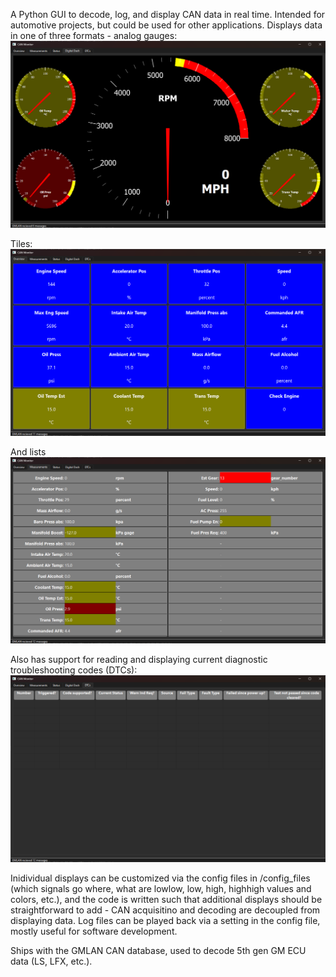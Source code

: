 A Python GUI to decode, log, and display CAN data in real time. Intended for automotive projects, but could be used for other applications. Displays data in one of three formats - analog gauges:
![alt tag](https://github.com/crxguy52/pyCANdash/blob/main/photos/gauges.png?raw=true)

Tiles:
![alt tag](https://github.com/crxguy52/pyCANdash/blob/main/photos/tiles.png?raw=true)

And lists
![alt tag](https://github.com/crxguy52/pyCANdash/blob/main/photos/lists.png?raw=true)

Also has support for reading and displaying current diagnostic troubleshooting codes (DTCs):
![alt tag](https://github.com/crxguy52/pyCANdash/blob/main/photos/DTCs.png?raw=true)

Inidividual displays can be customized via the config files in /config_files (which signals go where, what are lowlow, low, high, highhigh values and colors, etc.), and the code is written such that additional displays should be straightforward to add - CAN acquisitino and decoding are decoupled from displaying data. Log files can be played back via a setting in the config file, mostly useful for software development.

Ships with the GMLAN CAN database, used to decode 5th gen GM ECU data (LS, LFX, etc.). 

